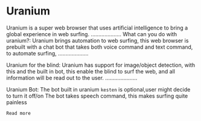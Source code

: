 # Uranium
Uranium is a super web browser that uses artificial intelligence to bring a global experience in web surfing.
....................
What can you do with uranium?:
Uranium brings automation to web surfing, this web browser is prebuilt with a chat bot that takes both voice command and text command, to automate surfing,
....................

Uranium for the blind:
Uranium has support for image/object detection, with this and the built in bot, this enable the blind to surf the web, and all information will be read out to the user.
.....................

Uranium Bot:
The bot built in uranium `kesten` is optional,user might decide to turn it off/on
The bot takes speech command, this makes surfing quite painless

`Read more`

